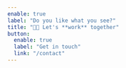 ```yaml
---
enable: true
label: "Do you like what you see?"
title: "👨‍💻 Let's **work** together"
button:
  enable: true
  label: "Get in touch"
  link: "/contact"
---
```

